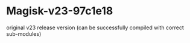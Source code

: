 # Magisk-v23-97c1e18
original v23 release version (can be successfully compiled with correct sub-modules)
